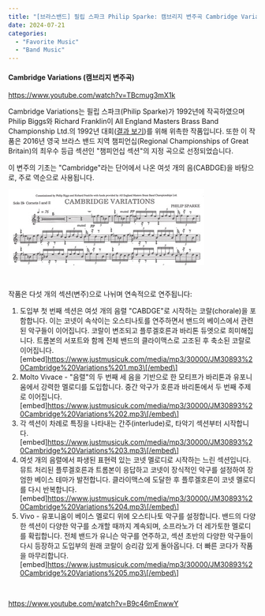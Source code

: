 ```yaml
---
title: "[브라스밴드] 필립 스파크 Philip Sparke: 캠브리지 변주곡 Cambridge Variations"
date: 2024-07-21
categories: 
  - "Favorite Music"
  - "Band Music"
---
```


#### **Cambridge Variations (캠브리지 변주곡)**

https://www.youtube.com/watch?v=TBcmug3mX1k

Cambridge Variations는 필립 스파크(Philip Sparke)가 1992년에 작곡하였으며 Philip Biggs와 Richard Franklin이 All England Masters Brass Band Championship Ltd.의 1992년 대회([결과 보기](https://4barsrest.com/archive/results.asp?RID=108))를 위해 위촉한 작품입니다. 또한 이 작품은 2016년 영국 브라스 밴드 지역 챔피언십(Regional Championships of Great Britain)의 최우수 등급 섹션인 "챔피언십 섹션"의 지정 곡으로 선정되었습니다.

이 변주의 기초는 "Cambridge"라는 단어에서 나온 여섯 개의 음(CABDGE)을 바탕으로, 주로 역순으로 사용됩니다.

![](./assets/img/wp-content/uploads/2024/07/스크린샷-2024-07-21-오후-11.00.15.jpg)

 

작품은 다섯 개의 섹션(변주)으로 나뉘며 연속적으로 연주됩니다:

1. 도입부 첫 번째 섹션은 여섯 개의 음렬 "CABDGE"로 시작하는 코랄(chorale)을 포함합니다. 이는 코넷이 속삭이는 오스티나토를 연주하면서 밴드의 베이스에서 관련된 악구들이 이어집니다. 코랄이 변조되고 플루겔호른과 바리톤 듀엣으로 희미해집니다. 트롬본의 서포트와 함께 전체 밴드의 클라이맥스로 고조된 후 축소된 코랄로 이어집니다. \[embed\]https://www.justmusicuk.com/media/mp3/30000/JM30893%20Cambridge%20Variations%201.mp3\[/embed\]
2. Molto Vivace - "음렬"의 두 번째 세 음을 기반으로 한 모티프가 바리톤과 유포니움에서 강력한 멜로디를 도입합니다. 중간 악구가 호른과 바리톤에서 두 번째 주제로 이어집니다. \[embed\]https://www.justmusicuk.com/media/mp3/30000/JM30893%20Cambridge%20Variations%202.mp3\[/embed\]
3. 각 섹션이 차례로 특징을 나타내는 간주(interlude)로, 타악기 섹션부터 시작합니다. \[embed\]https://www.justmusicuk.com/media/mp3/30000/JM30893%20Cambridge%20Variations%203.mp3\[/embed\]
4. 여섯 개의 음렬에서 파생된 표현력 있는 코넷 멜로디로 시작하는 느린 섹션입니다. 뮤트 처리된 플루겔호른과 트롬본이 응답하고 코넷이 장식적인 악구를 설정하여 장엄한 베이스 테마가 발전합니다. 클라이맥스에 도달한 후 플루겔호른이 코넷 멜로디를 다시 반복합니다. \[embed\]https://www.justmusicuk.com/media/mp3/30000/JM30893%20Cambridge%20Variations%204.mp3\[/embed\]
5. Vivo - 유포니움이 베이스 멜로디 위에 오스티나토 악구를 설정합니다. 밴드의 다양한 섹션이 다양한 악구를 소개할 때까지 계속되며, 소프라노가 더 레가토한 멜로디를 확립합니다. 전체 밴드가 유니슨 악구를 연주하고, 섹션 초반의 다양한 악구들이 다시 등장하고 도입부의 원래 코랄이 승리감 있게 돌아옵니다. 더 빠른 코다가 작품을 마무리합니다. \[embed\]https://www.justmusicuk.com/media/mp3/30000/JM30893%20Cambridge%20Variations%205.mp3\[/embed\]

 

https://www.youtube.com/watch?v=B9c46mEnwwY
